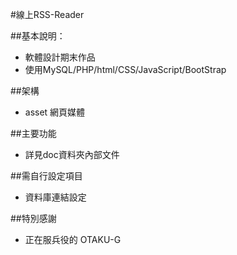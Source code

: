#線上RSS-Reader

##基本說明：
- 軟體設計期末作品
- 使用MySQL/PHP/html/CSS/JavaScript/BootStrap

##架構
- asset 網頁媒體

##主要功能
- 詳見doc資料夾內部文件

##需自行設定項目
- 資料庫連結設定

##特別感謝
- 正在服兵役的 OTAKU-G

